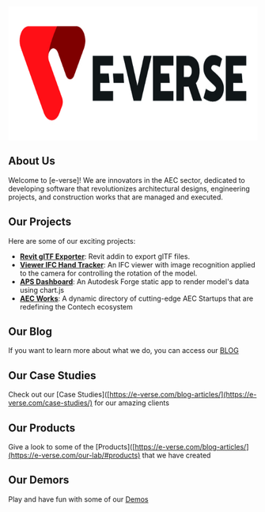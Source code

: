 <p align="center" width="100%">
    <a href="https://www.e-verse.com/">
    <img src="https://github.com/EverseDevelopment/DynaForge/blob/main/Assets/e-verse_logo_no%20slogan.jpg" width="732" height="271" align="center">
    </a>
</p>

## About Us
Welcome to [e-verse]! We are innovators in the AEC sector, dedicated to developing software that revolutionizes architectural designs, engineering projects, and construction works that are managed and executed.

## Our Projects
Here are some of our exciting projects:

- **[Revit glTF Exporter](https://github.com/EverseDevelopment/revit-glTF-exporter)**: Revit addin to export glTF files.
- **[Viewer IFC Hand Tracker](https://github.com/EverseDevelopment/Snack.Viewer.IFC-Handtracker)**: An IFC viewer with image recognition applied to the camera for controlling the rotation of the model.
- **[APS Dashboard](https://github.com/EverseDevelopment/Snack.APS.StaticWebsite.Dashboard)**: An Autodesk Forge static app to render model's data using chart.js
- **[AEC Works](https://aecworks.e-verse.com/)**: A dynamic directory of cutting-edge AEC Startups that are redefining the Contech ecosystem

## Our Blog
If you want to learn more about what we do, you can access our [BLOG](https://e-verse.com/blog-articles/)

## Our Case Studies
Check out our [Case Studies]([https://e-verse.com/blog-articles/](https://e-verse.com/case-studies/) for our amazing clients 

## Our Products
Give a look to some of the [Products]([https://e-verse.com/blog-articles/](https://e-verse.com/our-lab/#products) that we have created 

## Our Demors
Play and have fun with some of our [Demos]([https://e-verse.com/blog-articles/](https://e-verse.com/our-lab/#demos)https://e-verse.com/our-lab/#demos)



